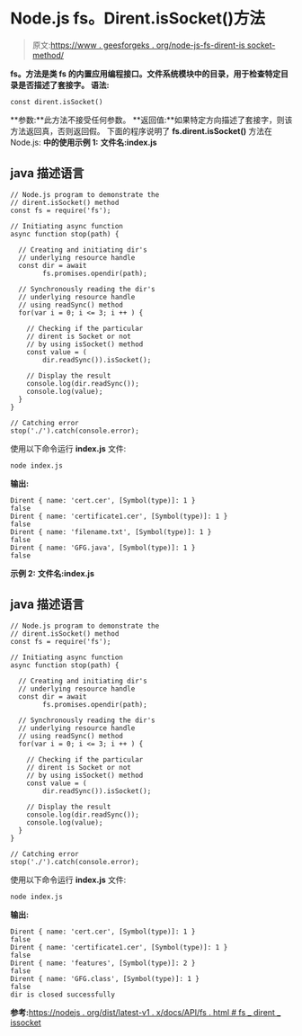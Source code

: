 # Node.js fs。Dirent.isSocket()方法

> 原文:[https://www . geesforgeks . org/node-js-fs-dirent-is socket-method/](https://www.geeksforgeeks.org/node-js-fs-dirent-issocket-method/)

**fs。方法是类 **fs 的内置应用编程接口。**文件系统**模块中的目录**，用于检查特定目录是否描述了套接字。
**语法:**** 

```
const dirent.isSocket()
```

**参数:**此方法不接受任何参数。
**返回值:**如果特定方向描述了套接字，则该方法返回真，否则返回假。
下面的程序说明了 **fs.dirent.isSocket()** 方法在 Node.js:
**中的使用示例 1:**
**文件名:index.js**

## java 描述语言

```
// Node.js program to demonstrate the
// dirent.isSocket() method
const fs = require('fs');

// Initiating async function
async function stop(path) {

  // Creating and initiating dir's
  // underlying resource handle
  const dir = await
        fs.promises.opendir(path);

  // Synchronously reading the dir's
  // underlying resource handle
  // using readSync() method
  for(var i = 0; i <= 3; i ++ ) {

    // Checking if the particular
    // dirent is Socket or not
    // by using isSocket() method
    const value = (
        dir.readSync()).isSocket();

    // Display the result
    console.log(dir.readSync());
    console.log(value);
  }
}

// Catching error
stop('./').catch(console.error);
```

使用以下命令运行 **index.js** 文件:

```
node index.js
```

**输出:**

```
Dirent { name: 'cert.cer', [Symbol(type)]: 1 }
false
Dirent { name: 'certificate1.cer', [Symbol(type)]: 1 }
false
Dirent { name: 'filename.txt', [Symbol(type)]: 1 }
false
Dirent { name: 'GFG.java', [Symbol(type)]: 1 }
false
```

**示例 2:**
**文件名:index.js**

## java 描述语言

```
// Node.js program to demonstrate the
// dirent.isSocket() method
const fs = require('fs');

// Initiating async function
async function stop(path) {

  // Creating and initiating dir's
  // underlying resource handle
  const dir = await
        fs.promises.opendir(path);

  // Synchronously reading the dir's
  // underlying resource handle
  // using readSync() method
  for(var i = 0; i <= 3; i ++ ) {

    // Checking if the particular
    // dirent is Socket or not
    // by using isSocket() method
    const value = (
        dir.readSync()).isSocket();

    // Display the result
    console.log(dir.readSync());
    console.log(value);
  }
}

// Catching error
stop('./').catch(console.error);
```

使用以下命令运行 **index.js** 文件:

```
node index.js
```

**输出:**

```
Dirent { name: 'cert.cer', [Symbol(type)]: 1 }
false
Dirent { name: 'certificate1.cer', [Symbol(type)]: 1 }
false
Dirent { name: 'features', [Symbol(type)]: 2 }
false
Dirent { name: 'GFG.class', [Symbol(type)]: 1 }
false
dir is closed successfully
```

**参考:**[https://nodejs . org/dist/latest-v1 . x/docs/API/fs . html # fs _ dirent _ issocket](https://nodejs.org/dist/latest-v12.x/docs/api/fs.html#fs_dirent_issocket)